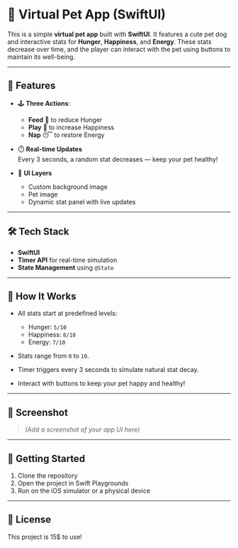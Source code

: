 # 🐶 Virtual Pet App (SwiftUI)

This is a simple **virtual pet app** built with **SwiftUI**. It features a cute pet dog and interactive stats for **Hunger**, **Happiness**, and **Energy**. These stats decrease over time, and the player can interact with the pet using buttons to maintain its well-being.

---

## 📱 Features

- 🕹️ **Three Actions**:  
  - **Feed** 🍎 to reduce Hunger  
  - **Play** 🎾 to increase Happiness  
  - **Nap** 😴 to restore Energy

- ⏱️ **Real-time Updates**  
  Every 3 seconds, a random stat decreases — keep your pet healthy!

- 🎨 **UI Layers**
  - Custom background image
  - Pet image
  - Dynamic stat panel with live updates

---

## 🛠️ Tech Stack

- **SwiftUI**
- **Timer API** for real-time simulation
- **State Management** using `@State`

---

## 🧪 How It Works

- All stats start at predefined levels:
  - Hunger: `5/10`
  - Happiness: `8/10`
  - Energy: `7/10`

- Stats range from `0` to `10`.

- Timer triggers every 3 seconds to simulate natural stat decay.

- Interact with buttons to keep your pet happy and healthy!

---

## 📸 Screenshot

> *(Add a screenshot of your app UI here)*

---

## 🚀 Getting Started

1. Clone the repository
2. Open the project in Swift Playgrounds 
3. Run on the iOS simulator or a physical device

---

## 📄 License

This project is 15$ to use!

